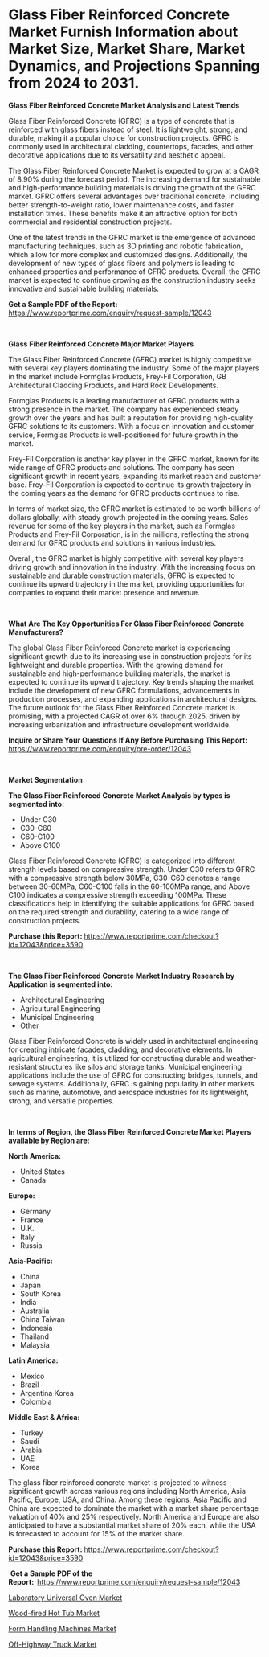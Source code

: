 <p><h1>Glass Fiber Reinforced Concrete Market Furnish Information about Market Size, Market Share, Market Dynamics, and Projections Spanning from 2024 to 2031.</h1></p><p><strong>Glass Fiber Reinforced Concrete Market Analysis and Latest Trends</strong></p>
<p><p>Glass Fiber Reinforced Concrete (GFRC) is a type of concrete that is reinforced with glass fibers instead of steel. It is lightweight, strong, and durable, making it a popular choice for construction projects. GFRC is commonly used in architectural cladding, countertops, facades, and other decorative applications due to its versatility and aesthetic appeal.</p><p>The Glass Fiber Reinforced Concrete Market is expected to grow at a CAGR of 8.90% during the forecast period. The increasing demand for sustainable and high-performance building materials is driving the growth of the GFRC market. GFRC offers several advantages over traditional concrete, including better strength-to-weight ratio, lower maintenance costs, and faster installation times. These benefits make it an attractive option for both commercial and residential construction projects.</p><p>One of the latest trends in the GFRC market is the emergence of advanced manufacturing techniques, such as 3D printing and robotic fabrication, which allow for more complex and customized designs. Additionally, the development of new types of glass fibers and polymers is leading to enhanced properties and performance of GFRC products. Overall, the GFRC market is expected to continue growing as the construction industry seeks innovative and sustainable building materials.</p></p>
<p><strong>Get a Sample PDF of the Report:&nbsp;</strong> <a href="https://www.reportprime.com/enquiry/request-sample/12043">https://www.reportprime.com/enquiry/request-sample/12043</a></p>
<p>&nbsp;</p>
<p><strong>Glass Fiber Reinforced Concrete Major Market Players</strong></p>
<p><p>The Glass Fiber Reinforced Concrete (GFRC) market is highly competitive with several key players dominating the industry. Some of the major players in the market include Formglas Products, Frey-Fil Corporation, GB Architectural Cladding Products, and Hard Rock Developments.</p><p>Formglas Products is a leading manufacturer of GFRC products with a strong presence in the market. The company has experienced steady growth over the years and has built a reputation for providing high-quality GFRC solutions to its customers. With a focus on innovation and customer service, Formglas Products is well-positioned for future growth in the market.</p><p>Frey-Fil Corporation is another key player in the GFRC market, known for its wide range of GFRC products and solutions. The company has seen significant growth in recent years, expanding its market reach and customer base. Frey-Fil Corporation is expected to continue its growth trajectory in the coming years as the demand for GFRC products continues to rise.</p><p>In terms of market size, the GFRC market is estimated to be worth billions of dollars globally, with steady growth projected in the coming years. Sales revenue for some of the key players in the market, such as Formglas Products and Frey-Fil Corporation, is in the millions, reflecting the strong demand for GFRC products and solutions in various industries.</p><p>Overall, the GFRC market is highly competitive with several key players driving growth and innovation in the industry. With the increasing focus on sustainable and durable construction materials, GFRC is expected to continue its upward trajectory in the market, providing opportunities for companies to expand their market presence and revenue.</p></p>
<p>&nbsp;</p>
<p><strong>What Are The Key Opportunities For Glass Fiber Reinforced Concrete Manufacturers?</strong></p>
<p><p>The global Glass Fiber Reinforced Concrete market is experiencing significant growth due to its increasing use in construction projects for its lightweight and durable properties. With the growing demand for sustainable and high-performance building materials, the market is expected to continue its upward trajectory. Key trends shaping the market include the development of new GFRC formulations, advancements in production processes, and expanding applications in architectural designs. The future outlook for the Glass Fiber Reinforced Concrete market is promising, with a projected CAGR of over 6% through 2025, driven by increasing urbanization and infrastructure development worldwide.</p></p>
<p><strong>Inquire or Share Your Questions If Any Before Purchasing This Report:</strong> <a href="https://www.reportprime.com/enquiry/pre-order/12043">https://www.reportprime.com/enquiry/pre-order/12043</a></p>
<p>&nbsp;</p>
<p><strong>Market Segmentation</strong></p>
<p><strong>The Glass Fiber Reinforced Concrete Market Analysis by types is segmented into:</strong></p>
<p><ul><li>Under C30</li><li>C30-C60</li><li>C60-C100</li><li>Above C100</li></ul></p>
<p><p>Glass Fiber Reinforced Concrete (GFRC) is categorized into different strength levels based on compressive strength. Under C30 refers to GFRC with a compressive strength below 30MPa, C30-C60 denotes a range between 30-60MPa, C60-C100 falls in the 60-100MPa range, and Above C100 indicates a compressive strength exceeding 100MPa. These classifications help in identifying the suitable applications for GFRC based on the required strength and durability, catering to a wide range of construction projects.</p></p>
<p><strong>Purchase this Report:&nbsp;</strong><a href="https://www.reportprime.com/checkout?id=12043&price=3590">https://www.reportprime.com/checkout?id=12043&price=3590</a></p>
<p>&nbsp;</p>
<p><strong>The Glass Fiber Reinforced Concrete Market Industry Research by Application is segmented into:</strong></p>
<p><ul><li>Architectural Engineering</li><li>Agricultural Engineering</li><li>Municipal Engineering</li><li>Other</li></ul></p>
<p><p>Glass Fiber Reinforced Concrete is widely used in architectural engineering for creating intricate facades, cladding, and decorative elements. In agricultural engineering, it is utilized for constructing durable and weather-resistant structures like silos and storage tanks. Municipal engineering applications include the use of GFRC for constructing bridges, tunnels, and sewage systems. Additionally, GFRC is gaining popularity in other markets such as marine, automotive, and aerospace industries for its lightweight, strong, and versatile properties.</p></p>
<p>&nbsp;</p>
<p><strong>In terms of Region, the Glass Fiber Reinforced Concrete Market Players available by Region are:</strong></p>
<p>
    <p> <strong> North America: </strong>
        <ul>
            <li>United States</li>
            <li>Canada</li>
        </ul>
        </p> 
    <p> <strong> Europe: </strong>
        <ul>
            <li>Germany</li>
            <li>France</li>
            <li>U.K.</li>
            <li>Italy</li>
            <li>Russia</li>
        </ul>
        </p> 
    <p> <strong> Asia-Pacific: </strong>
        <ul>
            <li>China</li>
            <li>Japan</li>
            <li>South Korea</li>
            <li>India</li>
            <li>Australia</li>
            <li>China Taiwan</li>
            <li>Indonesia</li>
            <li>Thailand</li>
            <li>Malaysia</li>
        </ul>
        </p> 
    <p> <strong> Latin America: </strong>
        <ul>
            <li>Mexico</li>
            <li>Brazil</li>
            <li>Argentina Korea</li>
            <li>Colombia</li>
        </ul>
        </p> 
    <p> <strong> Middle East & Africa: </strong>
        <ul>
            <li>Turkey</li>
            <li>Saudi</li>
            <li>Arabia</li>
            <li>UAE</li>
            <li>Korea</li>
        </ul>
    </p>
    </p>
<p><p>The glass fiber reinforced concrete market is projected to witness significant growth across various regions including North America, Asia Pacific, Europe, USA, and China. Among these regions, Asia Pacific and China are expected to dominate the market with a market share percentage valuation of 40% and 25% respectively. North America and Europe are also anticipated to have a substantial market share of 20% each, while the USA is forecasted to account for 15% of the market share.</p></p>
<p><strong>Purchase this Report: </strong><a href="https://www.reportprime.com/checkout?id=12043&price=3590">https://www.reportprime.com/checkout?id=12043&price=3590</a></p>
<p>&nbsp;<strong>Get a Sample PDF of the Report:&nbsp;&nbsp;</strong><a href="https://www.reportprime.com/enquiry/request-sample/12043">https://www.reportprime.com/enquiry/request-sample/12043</a></p>
<p><strong></strong></p>
<p><p><a href="https://view.publitas.com/reportprime-1/laboratory-universal-oven-market-challenges-opportunities-and-growth-drivers-and-major-market-players-forecasted-for-period-from-2023-2030/">Laboratory Universal Oven Market</a></p><p><a href="https://view.publitas.com/reportprime-1/wood-fired-hot-tub-market-size-and-growth-market-segmentation-regional-and-country-breakdowns-and-market-trends-for-period-from-2023-2030/">Wood-fired Hot Tub Market</a></p><p><a href="https://view.publitas.com/reportprime-1/form-handling-machines-market-size-focuses-on-market-dynamics-in-depth-analysis-and-future-projections-of-its-market-forecasted-for-period-from-2023-to-2030/">Form Handling Machines Market</a></p><p><a href="https://circular-yam-9b9.notion.site/Off-Highway-Truck-Market-Growth-Market-Trends-COVID-19-Impact-and-Forecasts-for-period-from-2024--f9d737d061df42509d8941fbbf1d362c">Off-Highway Truck Market</a></p></p>